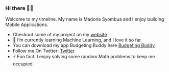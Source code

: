 ### Hi there 👋🏾
Welcome to my timeline. My name is Madona Syombua and I enjoy building Mobile Applications. 

- Checkout some of my project on my [website](https://www.madonahsyombua.com/)
- 🌱 I’m currently learning Machine Learning, and I love it so far.
- You can download my app Budgeting Buddy here [Budgeting Buddy](https://play.google.com/store/apps/details?id=com.madonasyombua.budgetbuddy)
- Follow me On Twitter: [Twitter](https://twitter.com/madona_syombua)
- ⚡ Fun fact: I enjoy solving some random Math problems to keep me occupied

<!--
**Madonahs/Madonahs** is a ✨ _special_ ✨ repository because its `README.md` (this file) appears on your GitHub profile.

Here are some ideas to get you started:


-->
